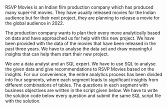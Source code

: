 RSVP Movies is an Indian film production company which has produced many super-hit movies. They have usually released movies for the Indian audience but for their next project, they are planning to release 
a movie for the global audience in 2022.

The production company wants to plan their every move analytically based on data and have approached us for help with this new project. We have been provided with the data of the movies that have been
released in the past three years. We have to analyse the data set and draw meaningful insights that can help them start their new project. 

 

We are a data analyst and an SQL expert. We have to use SQL to analyse the given data and give recommendations to RSVP Movies based on the insights. For our convenience, the entire analytics process has been divided into 
four segments, where each segment leads to significant insights from different combinations of tables. The questions in each segment with business objectives are written in the script given below. 
We have to write the solution code below every question and submit the same SQL script file with the solution.
